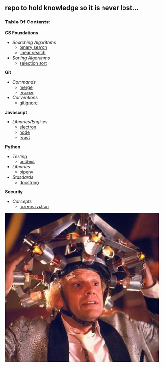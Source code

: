 ## repo to hold knowledge so it is never lost...

### Table Of Contents:

**CS Foundations**
* *Searching Algorithms*
    * [binary search](cs-foundations/search/binary_search.py)
    * [linear search](cs-foundations/search/linear_search.py)
* *Sorting Algorithms*
    * [selection sort](cs-foundations/sort/selection_sort.py)

**Git**
* *Commands*
    * [merge](git/merge/merge.md)
    * [rebase](git/rebase/rebase.md)
* *Conventions*
    * [gitignore](git/gitignore.md)

**Javascript**
* *Libraries/Engines*
    * [electron](javascript/electron.md)
    * [node](javascript/node.md)
    * [react](javascript/react)

**Python**
* *Testing*
    * [unittest](python/unittest.md)
* *Libraries*
    * [pipenv](python/pipenv.md)
* *Standards*
    * [docstring](python/docstring.md)

**Security**
* *Concepts*
    * [rsa encryption](security/rsa-encryption/rsa-encryption.md)

![Image of Doc Brown](Doc.jpg)